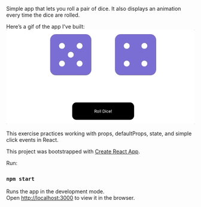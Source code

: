 Simple app that lets you roll a pair of dice. It also displays an animation every time the dice are rolled.

 Here’s a gif of the app I've built:
![](react-dice-game.gif)

This exercise practices working with props, defaultProps, state, and simple click events in React. 

This project was bootstrapped with [Create React App](https://github.com/facebook/create-react-app).


 Run:

### `npm start`

Runs the app in the development mode.<br>
Open [http://localhost:3000](http://localhost:3000) to view it in the browser.


